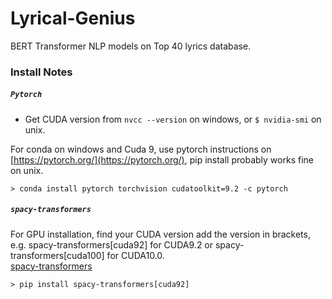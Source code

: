 # Lyrical-Genius
BERT Transformer NLP models on Top 40 lyrics database.


### Install Notes

##### `Pytorch`  
* Get CUDA version from `nvcc --version` on windows, or `$ nvidia-smi` on unix.  

For conda on windows and Cuda 9, use pytorch instructions on [https://pytorch.org/](https://pytorch.org/), pip install probably works fine on unix.  

```> conda install pytorch torchvision cudatoolkit=9.2 -c pytorch```



##### `spacy-transformers`
For GPU installation, find your CUDA version add the version in brackets, e.g. spacy-transformers[cuda92] for CUDA9.2 or spacy-transformers[cuda100] for CUDA10.0.   
[spacy-transformers](https://github.com/explosion/spacy-transformers#-quickstart)

```> pip install spacy-transformers[cuda92]```






